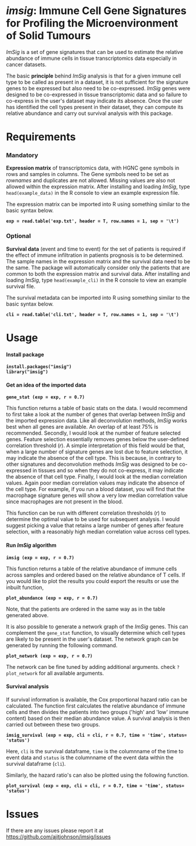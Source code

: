 # *imsig*: Immune Cell Gene Signatures for Profiling the Microenvironment of Solid Tumours

*ImSig* is a set of gene signatures that can be used to estimate the relative abundance of immune cells in tissue transcriptomics data especially in cancer datasets.

The basic **principle** behind *ImSig* analysis is that for a given immune cell type to be called as present in a dataset, it is not sufficient for the signature genes to be expressed but also need to be co-expressed. *ImSig* genes were designed to be co-expressed in tissue transcriptomic data and so failure to co-express in the user's dataset may indicate its absence. Once the user has identified the cell types present in their dataset, they can compute its relative abundance and carry out survival analysis with this package.

# Requirements
### Mandatory
**Expression matrix** of transcriptomics data, with HGNC gene symbols in rows and samples in columns. The Gene symbols need to be set as *rownames* and duplicates are not allowed. Missing values are also not allowed within the expression matrix. After installing and loading *ImSig*, type `head(example_data)` in the R console to view an example expression file.

The expression matrix can be imported into R using something similar to the basic syntax below. 

**`exp = read.table('exp.txt', header = T, row.names = 1, sep = '\t')`**

### Optional
**Survival data** (event and time to event) for the set of patients is required if the effect of immune infiltration in patients prognosis is to be determined. The sample names in the expression matrix and the survival data need to be the same. The package will automatically consider only the patients that are common to both the expression matrix and survival data. After installing and loading *ImSig*, type `head(example_cli)` in the R console to view an example survival file.

The survival metadata can be imported into R using something similar to the basic syntax below.

**`cli = read.table('cli.txt', header = T, row.names = 1, sep = '\t')`**

# Usage

#### Install package

**`install.packages("imsig")`**    
**`library("imsig")`**

#### Get an idea of the imported data

**`gene_stat (exp = exp, r = 0.7)`**

This function returns a table of basic stats on the data. I would recommend to first take a look at the number of genes that overlap between *ImSig* and the imported expression data. Like all deconvolution methods, *ImSig* works best when all genes are available. An overlap of at least 75% is recommended. Secondly, I would look at the number of feature selected genes. Feature selection essentially removes genes below the user-defined correlation threshold (*r*). A simple interpretation of this field would be that, when a large number of signature genes are lost due to feature selection, it may indicate the absence of the cell type. This is because, in contrary to other signatures and deconvolution methods *ImSig* was designed to be co-expressed in tissues and so when they do not co-express, it may indicate the absence of that cell type. Finally, I would look at the median correlation values. Again poor median correlation values may indicate the absence of the cell type. For example, if you run a blood dataset, you will find that the macrophage signature genes will show a very low median correlation value since macrophages are not present in the blood.

This function can be run with different correlation thresholds (*r*) to determine the optimal value to be used for subsequent analysis. I would suggest picking a value that retains a large number of genes after feature selection, with a reasonably high median correlation value across cell types.

#### Run *ImSig* algorithm

**`imsig (exp = exp, r = 0.7)`**

This function returns a table of the relative abundance of immune cells across samples and ordered based on the relative abundance of T cells. If you would like to plot the results you could export the results or use the inbuilt function,

**`plot_abundance (exp = exp, r = 0.7)`**

Note, that the patients are ordered in the same way as in the table generated above. 

It is also possible to generate a network graph of the *ImSig* genes. This can complement the `gene_stat` function, to visually determine which cell types are likely to be present in the user's dataset. The network graph can be generated by running the following command.

**`plot_network (exp = exp, r = 0.7)`**

The network can be fine tuned by adding additional arguments. check `?plot_network` for all available arguments.

#### Survival analysis

If survival information is available, the Cox proportional hazard ratio can be calculated. The function first calculates the relative abundance of immune cells and then divides the patients into two groups ('high' and 'low' immune content) based on their median abundance value. A survival analysis is then carried out between these two groups.

**`imsig_survival (exp = exp, cli = cli, r = 0.7, time = 'time', status= 'status')`**

Here, `cli` is the survival dataframe, `time` is the columnname of the time to event data and `status` is the columnname of the event data within the survival dataframe (`cli`).

Similarly, the hazard ratio's can also be plotted using the following function.

**`plot_survival (exp = exp, cli = cli, r = 0.7, time = 'time', status= 'status')`**

# Issues
If there are any issues please report it at https://github.com/ajitjohnson/imsig/issues
